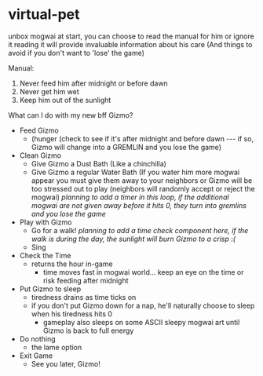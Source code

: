# virtual-pet

unbox mogwai at start, you can choose to read the manual for him or ignore it
reading it will provide invaluable information about his care (And things to avoid if you don't want to 'lose' the game)

Manual:
1. Never feed him after midnight or before dawn
2. Never get him wet
3. Keep him out of the sunlight


What can I do with my new bff Gizmo?
- Feed Gizmo
    - (hunger (check to see if it's after midnight and before dawn --- if so, Gizmo will change into a GREMLIN and you lose the game)
- Clean Gizmo
    - Give Gizmo a Dust Bath (Like a chinchilla)
    - Give Gizmo a regular Water Bath
      (If you water him more mogwai appear
       you must give them away to your neighbors or Gizmo will be too stressed out to play
       (neighbors will randomly accept or reject the mogwai)
       *planning to add a timer in this loop, if the additional mogwai are not given away before it hits 0, they turn into gremlins and you lose the game*
- Play with Gizmo
    - Go for a walk!
       *planning to add a time check component here, if the walk is during the day, the sunlight will burn Gizmo to a crisp :(*
    - Sing
- Check the Time
    - returns the hour in-game
      - time moves fast in mogwai world... keep an eye on the time or risk feeding after midnight
- Put Gizmo to sleep
    - tiredness drains as time ticks on
    - if you don't put Gizmo down for a nap, he'll naturally choose to sleep when his tiredness hits 0
      - gameplay also sleeps on some ASCII sleepy mogwai art until Gizmo is back to full energy
- Do nothing
    - the lame option
- Exit Game
    - See you later, Gizmo!
